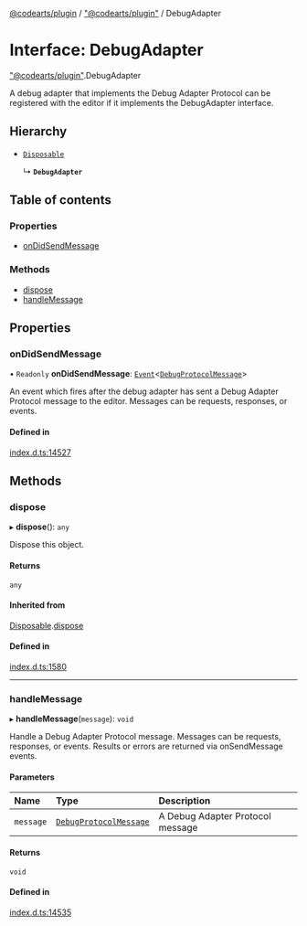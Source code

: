 [@codearts/plugin](../README.md) / ["@codearts/plugin"](../modules/_codearts_plugin_.md) / DebugAdapter

# Interface: DebugAdapter

["@codearts/plugin"](../modules/_codearts_plugin_.md).DebugAdapter

A debug adapter that implements the Debug Adapter Protocol can be registered with the editor if it implements the DebugAdapter interface.

## Hierarchy

- [`Disposable`](../classes/codearts_plugin_.Disposable.md)

  ↳ **`DebugAdapter`**

## Table of contents

### Properties

- [onDidSendMessage](codearts_plugin_.DebugAdapter.md#ondidsendmessage)

### Methods

- [dispose](codearts_plugin_.DebugAdapter.md#dispose)
- [handleMessage](codearts_plugin_.DebugAdapter.md#handlemessage)

## Properties

### onDidSendMessage

• `Readonly` **onDidSendMessage**: [`Event`](codearts_plugin_.Event.md)<[`DebugProtocolMessage`](codearts_plugin_.DebugProtocolMessage.md)\>

An event which fires after the debug adapter has sent a Debug Adapter Protocol message to the editor.
Messages can be requests, responses, or events.

#### Defined in

[index.d.ts:14527](https://github.com/huaweicloud/cloudide-plugin-api/blob/5055bbd/index.d.ts#L14527)

## Methods

### dispose

▸ **dispose**(): `any`

Dispose this object.

#### Returns

`any`

#### Inherited from

[Disposable](../classes/codearts_plugin_.Disposable.md).[dispose](../classes/codearts_plugin_.Disposable.md#dispose)

#### Defined in

[index.d.ts:1580](https://github.com/huaweicloud/cloudide-plugin-api/blob/5055bbd/index.d.ts#L1580)

___

### handleMessage

▸ **handleMessage**(`message`): `void`

Handle a Debug Adapter Protocol message.
Messages can be requests, responses, or events.
Results or errors are returned via onSendMessage events.

#### Parameters

| Name | Type | Description |
| :------ | :------ | :------ |
| `message` | [`DebugProtocolMessage`](codearts_plugin_.DebugProtocolMessage.md) | A Debug Adapter Protocol message |

#### Returns

`void`

#### Defined in

[index.d.ts:14535](https://github.com/huaweicloud/cloudide-plugin-api/blob/5055bbd/index.d.ts#L14535)
